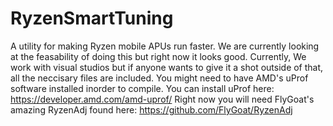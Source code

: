 # RyzenSmartTuning
A utility for making Ryzen mobile APUs run faster. We are currently looking at the feasability of doing this but right now it looks good. Currently, We work with visual studios but if anyone wants to give it a shot outside of that, all the neccisary files are included. You might need to have AMD's uProf software installed inorder to compile. 
You can install uProf here: https://developer.amd.com/amd-uprof/
Right now you will need FlyGoat's amazing RyzenAdj found here: https://github.com/FlyGoat/RyzenAdj
